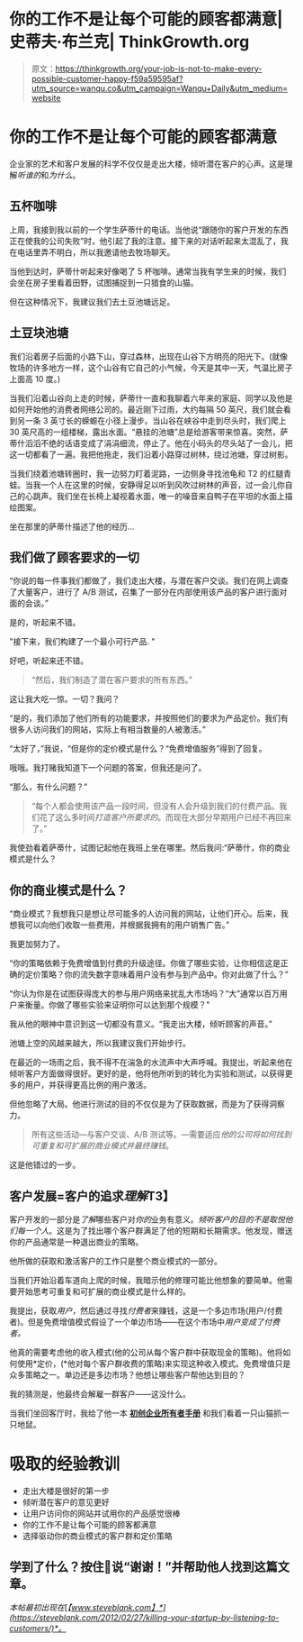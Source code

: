 # 你的工作不是让每个可能的顾客都满意|史蒂夫·布兰克| ThinkGrowth.org

> 原文：<https://thinkgrowth.org/your-job-is-not-to-make-every-possible-customer-happy-f59a59595af?utm_source=wanqu.co&utm_campaign=Wanqu+Daily&utm_medium=website>



# 你的工作不是让每个可能的顾客都满意

企业家的艺术和客户发展的科学不仅仅是走出大楼，倾听潜在客户的心声。这是理解*听谁的*和*为什么*。

## **五杯咖啡**

上周，我接到我以前的一个学生萨蒂什的电话。当他说“跟随你的客户开发的东西正在使我的公司失败”时，他引起了我的注意。接下来的对话听起来太混乱了，我在电话里弄不明白，所以我邀请他去牧场聊天。

当他到达时，萨蒂什听起来好像喝了 5 杯咖啡。通常当我有学生来的时候，我们会坐在房子里看着田野，试图捕捉到一只猎食的山猫。



但在这种情况下，我建议我们去土豆池塘远足。

## **土豆块池塘**

我们沿着房子后面的小路下山，穿过森林，出现在山谷下方明亮的阳光下。(就像牧场的许多地方一样，这个山谷有它自己的小气候，今天是其中一天，气温比房子上面高 10 度。)

当我们沿着山谷向上走的时候，萨蒂什一直和我聊着六年来的家庭、同学以及他是如何开始他的消费者网络公司的。最近刚下过雨，大约每隔 50 英尺，我们就会看到另一条 3 英寸长的蝾螈在小径上漫步。当山谷在峡谷中走到尽头时，我们爬上 30 英尺高的一组楼梯，露出水面。“悬挂的池塘”总是给游客带来惊喜。突然，萨蒂什滔滔不绝的话语变成了涓涓细流，停止了。他在小码头的尽头站了一会儿，把这一切都看了一遍。我把他拖走，我们沿着小路穿过树林，绕过池塘，穿过树影。

当我们绕着池塘转圈时，我一边努力盯着泥路，一边侧身寻找池龟和 T2 的红腿青蛙。当我一个人在这里的时候，安静得足以听到风吹过树林的声音，过一会儿你自己的心跳声。我们坐在长椅上凝视着水面，唯一的噪音来自鸭子在平坦的水面上描绘图案。

坐在那里的萨蒂什描述了他的经历…

## **我们做了顾客要求的一切**

“你说的每一件事我们都做了，我们走出大楼，与潜在客户交谈。我们在网上调查了大量客户，进行了 A/B 测试，召集了一部分在内部使用该产品的客户进行面对面的会谈。”

是的，听起来不错。

"接下来，我们构建了一个最小可行产品. "

好吧，听起来还不错。

> “然后，我们制造了潜在客户要求的所有东西。”

这让我大吃一惊。一切？我问？

“是的，我们添加了他们所有的功能要求，并按照他们的要求为产品定价。我们有很多人访问我们的网站，实际上有相当数量的人被激活。”

“太好了，”我说，“但是你的定价模式是什么？“免费增值服务”得到了回复。

哦哦。我打赌我知道下一个问题的答案，但我还是问了。

“那么，有什么问题？”

> “每个人都会使用该产品一段时间，但没有人会升级到我们的付费产品。我们花了这么多时间*打造客户所要求的*。而现在大部分早期用户已经不再回来了。”

我使劲看着萨蒂什，试图记起他在我班上坐在哪里。然后我问:“萨蒂什，你的商业模式是什么？



## 你的商业模式是什么？

“商业模式？我想我只是想让尽可能多的人访问我的网站，让他们开心。后来，我想我可以向他们收取一些费用，并根据我拥有的用户销售广告。”

我更加努力了。

“你的策略依赖于免费增值到付费的升级途径。你做了哪些实验，让你相信这是正确的定价策略？你的流失数字意味着用户没有参与到产品中。你对此做了什么？”

“你认为你是在试图获得庞大的参与用户网络来扰乱大市场吗？“大”通常以百万用户来衡量。你做了哪些实验来证明你可以达到那个规模？"

我从他的眼神中意识到这一切都没有意义。“我走出大楼，倾听顾客的声音。”

池塘上空的风越来越大，所以我建议我们开始步行。

在最近的一场雨之后，我不得不在湍急的水流声中大声呼喊。我提出，听起来他在倾听客户方面做得很好。更好的是，他将他所听到的转化为实验和测试，以获得更多的用户，并获得更高比例的用户激活。



但他忽略了大局。他进行测试的目的不仅仅是为了获取数据，而是为了获得洞察力。

> 所有这些活动—与客户交谈、A/B 测试等。—需要适应*他的公司将如何找到可重复和可扩展的商业模式并最终赚钱*。

这是他错过的一步。

## **客户发展=客户的追求*理解*T3】**

客户开发的一部分是*了解*哪些客户对*你的*业务有意义。*倾听客户的目的不是取悦他们每一个人*。这是为了找出哪个客户群满足了他的短期和长期需求。他发现，赠送你的产品通常是一种退出商业的策略。



他所做的获取和激活客户的工作只是整个商业模式的一部分。

当我们开始沿着车道向上爬的时候，我暗示他的修理可能比他想象的要简单。他需要开始思考可重复和可扩展的商业模式是什么样的。



我提出，获取*用户*，然后通过寻找*付费者*来赚钱，这是一个多边市场(用户/付费者)。但是免费增值模式假设了一个单边市场——在这个市场中*用户变成了付费者。*

他真的需要考虑他的收入模式(他的公司从每个客户群中获取现金的策略)。他将如何使用*定价，(*他对每个客户群收费的策略)来实现这种收入模式。免费增值只是众多策略之一。单边还是多边市场？他想让哪些客户帮他达到目的？

我的猜测是，他最终会解雇一群客户——这没什么。



当我们坐回客厅时，我给了他一本 [**初创企业所有者手册**](http://www.stevenblank.com/startup_index_qty.html) 和我们看着一只山猫抓一只地鼠。

# **吸取的经验教训**

*   走出大楼是很好的第一步
*   倾听潜在客户的意见更好
*   让用户访问你的网站并试用你的产品感觉很棒
*   你的工作不是让每个可能的顾客都满意
*   选择驱动你的商业模式的客户群和定价策略

## 学到了什么？按住👏说“谢谢！”并帮助他人找到这篇文章。

*本帖最初出现在*[*【www.steveblank.com】*](https://steveblank.com/2012/02/27/killing-your-startup-by-listening-to-customers/)*。*













